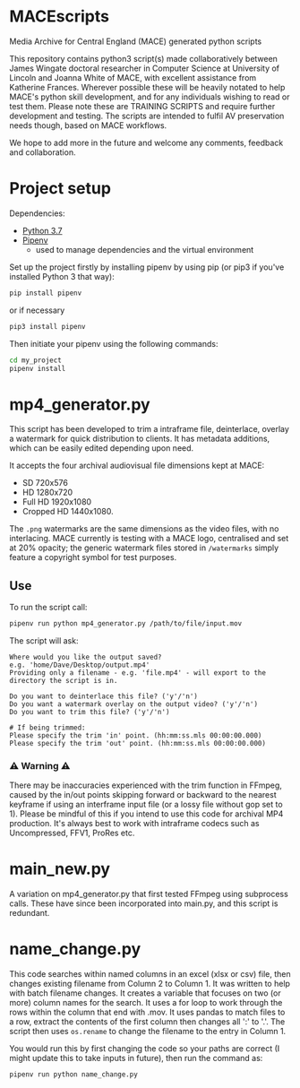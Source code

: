 # MACEscripts

Media Archive for Central England (MACE) generated python scripts

This repository contains python3 script(s) made collaboratively between James Wingate doctoral researcher in Computer Science at University of Lincoln and Joanna White of MACE, with excellent assistance from Katherine Frances.  Wherever possible these will be heavily notated to help MACE's python skill development, and for any individuals wishing to read or test them. Please note these are TRAINING SCRIPTS and require further development and testing.  The scripts are intended to fulfil AV preservation needs though, based on MACE workflows.

We hope to add more in the future and welcome any comments, feedback and collaboration.

# Project setup

Dependencies:
* [Python 3.7](https://www.python.org/downloads/)
* [Pipenv](https://github.com/pypa/pipenv)
  - used to manage dependencies and the virtual environment

Set up the project firstly by installing pipenv by using pip (or pip3 if you've installed Python 3 that way):

```bash
pip install pipenv
```
or if necessary

```bash
pip3 install pipenv
```
Then initiate your pipenv using the following commands:

```bash
cd my_project
pipenv install
```

# mp4_generator.py

This script has been developed to trim a intraframe file, deinterlace, overlay a watermark for quick distribution to clients. It has metadata additions, which can be easily edited depending upon need.

It accepts the four archival audiovisual file dimensions kept at MACE:
* SD 720x576
* HD 1280x720
* Full HD 1920x1080
* Cropped HD 1440x1080.

The `.png` watermarks are the same dimensions as the video files, with no interlacing. MACE currently is testing with a MACE logo, centralised and set at 20% opacity; the generic watermark files stored in `/watermarks` simply feature a copyright symbol for test purposes.

## Use

To run the script call:
```bash
pipenv run python mp4_generator.py /path/to/file/input.mov
```

The script will ask:
```
Where would you like the output saved?
e.g. 'home/Dave/Desktop/output.mp4'
Providing only a filename - e.g. 'file.mp4' - will export to the directory the script is in.

Do you want to deinterlace this file? ('y'/'n')
Do you want a watermark overlay on the output video? ('y'/'n')
Do you want to trim this file? ('y'/'n')

# If being trimmed:
Please specify the trim 'in' point. (hh:mm:ss.mls 00:00:00.000)
Please specify the trim 'out' point. (hh:mm:ss.mls 00:00:00.000)
```

### ⚠️ Warning ⚠️

There may be inaccuracies experienced with the trim function in FFmpeg, caused by the in/out points skipping forward or backward to the nearest keyframe if using an interframe input file (or a lossy file without gop set to 1). Please be mindful of this if you intend to use this code for archival MP4 production. It's always best to work with intraframe codecs such as Uncompressed, FFV1, ProRes etc.

# main_new.py

A variation on mp4_generator.py that first tested FFmpeg using subprocess calls. These have since been incorporated into main.py, and this script is redundant.

# name_change.py

This code searches within named columns in an excel (xlsx or csv) file, then changes existing filename from Column 2 to Column 1. It was written to help with batch filename changes. It creates a variable that focuses on two (or more) column names for the search. It uses a for loop to work through the rows within the column that end with .mov. It uses pandas to match files to a row, extract the contents of the first column then changes all ':' to '.'. The script then uses `os.rename` to change the filename to the entry in Column 1.

You would run this by first changing the code so your paths are correct (I might update this to take inputs in future), then run the command as:
```bash
pipenv run python name_change.py
```
